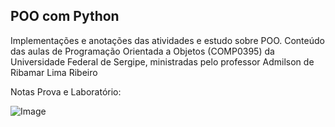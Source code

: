 ## POO com Python

Implementações e anotações das atividades e estudo sobre POO. Conteúdo das aulas de Programação Orientada a Objetos (COMP0395) da Universidade Federal de Sergipe, ministradas pelo professor Admilson de Ribamar Lima Ribeiro

Notas Prova e Laboratório:

![Image](https://github.com/user-attachments/assets/800ca40f-cfa2-445a-8789-619d81972d22)